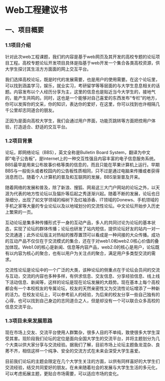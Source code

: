 # Web工程建议书

## 一、项目概要
### 1.1项目介绍

针对此次web工程课题，我们的内容是基于web网页及其开发的高校专题的论坛项目工程。高校专题论坛开发项目具体是指基于web开发一个集合各类高校资源，供大学生探讨其生活方方面面的网上交互平台。
  
  我们选择高校论坛，既是时代的发展需要，也是用户的使用需要。在这个论坛里，可以找到涵盖学习，娱乐，就业实习，考研留学等等层面的与大学生息息相关的话题。内容发布以个人经历分享为主，这里的信息也是贴近当今大学生的，接地气的，能产生共鸣的。同时，这也是一个能够对自己喜爱的东西发布“专栏”的地方，你可以发挥你的文采，你的知识，表达你的爱好，在这里，你可以找到也许相隔几千公里却志同道合的朋友。
  
  正因为是面向高校大学生，我们会通过用户界面，功能页跳转等方面把控用户体验，打造适合、舒适的交互平台。

### 1.2项目背景

  论坛，即网络论坛（BBS），英文全称是Bulletin Board System，翻译为中文即“电子公告板”，是Internet上的一种交互性强且内容丰富的电子信息服务系统。BBS最早是用来公布故事价格等类的信息的，而且只能在苹果计算机上运行。早期BBS与一般街头或者校园内的公告板性质相同，只不过是通过电脑来传播或者获得消息而已。随着个人计算机的普及和互联网的发展，BBS渐渐普及开来。

  随着网络的发展和普及，除了新浪、搜狐、网易这三大门户网站的论坛之外，以天涯为代表的地方性论坛以及猫扑等后起之秀逐渐兴起。随着不断的发展，论坛也日渐细分，出现了如文学领域的榕树下及红袖添香、IT领域的Donews、手机领域的手机之家等大量的专业论坛以及以地域划分的交流性论坛。中文论坛开始步入历史上繁荣的一页。

  互动论坛是集多种传播形式于一身的互动产品，多人的共同讨论为论坛的基本状态，实现了论坛的群体传播；论坛也研发了站内短信，提供论坛好友的站内一对一交流通道；此外论坛版主对热帖的推荐置顶可以看成是一种间接的大众传播。成功的互动产品不仅仅在于交流模式的集合，还在于对web1.0和web2.0核心价值的叠加体现。Web1.0的核心是新闻、信息等内容产品，web2.0的核心是用户，论坛既有以内容为核心的聚合，也有以用户为关注点的聚合，满足用户多类型交流的需求。

  交流性论坛是论坛中的一个广泛的大类，该种论坛的侧重点在于论坛会员间的交流与互动，交流的内容也多种多样，有供求信息、交友信息、分享经验信息、线上线下活动信息、新闻等，这样的论坛是现在论坛发展的大趋势。现在基本上每个高校都会有一个本校校友的专属论坛，校友的天然亲密性又为交流性论坛增添了一种新的活力。在校友论坛上，可以参考前人的经验，为后来的校友分享一些自己独有的心得，也可以找到自己身边的志同道合之人，但是却没有一个可以联合众多高校的信息交流平台。

### 1.3项目未来发展思路

   现在市场上交友、交流平台使用人群繁杂，很多人目的不单纯，致使很多大学生深受其害。现阶段我们论坛的定位是面向全国大学生的交流平台，并将主题划分为几个大类以供大家分享与交流经验。据我们了解，目前市场上论坛主题鱼龙混杂、良莠不齐，相信这样一个纯净、安全的交流方式在未来会深受大学生喜爱。
   
   目前我们论坛的主题会限定在几个大学生关注的方面，以供有同样喜好的大学生们交流经验，结交共同爱好的朋友。在未来随着社会的发展与大学生生活的多元化，可以考虑拓展主题，更贴合市场需要，可以适应市场的变化。
  
